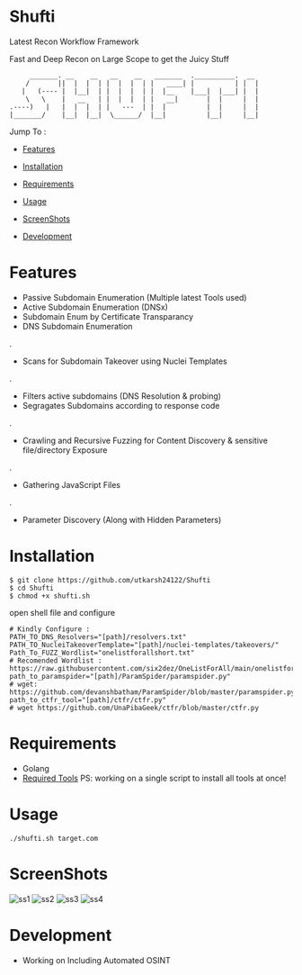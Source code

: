 # Shufti
Latest Recon Workflow Framework

Fast and Deep Recon on Large Scope to get the Juicy Stuff

```
     _______. __    __   __    __   _______  .__________.  __  
    /       ||  |  |  | |  |  |  | |   ____| |          | |  | 
   |   (---- |  |__|  | |  |  |  | |  |__    |___|  |___| |  | 
    \   \    |   __   | |  |  |  | |   __|       |  |     |  | 
.----)   |   |  |  |  | |   ---  | |  |          |  |     |  | 
|_______/    |__|  |__|  \______/  |__|          |__|     |__|
```

Jump To :

- [Features](https://github.com/utkarsh24122/Shufti/blob/main/README.md#features)                

- [Installation](https://github.com/utkarsh24122/Shufti/blob/main/README.md#installation)

- [Requirements](https://github.com/utkarsh24122/Shufti/blob/main/README.md#requirements)

- [Usage](https://github.com/utkarsh24122/Shufti/blob/main/README.md#usage)

- [ScreenShots](https://github.com/utkarsh24122/Shufti/blob/main/README.md#screenshots)

- [Development](https://github.com/utkarsh24122/Shufti/blob/main/README.md#development) 


# Features

- Passive Subdomain Enumeration (Multiple latest Tools used)
- Active Subdomain Enumeration  (DNSx)
- Subdomain Enum by Certificate Transparancy
- DNS Subdomain Enumeration

.

- Scans for Subdomain Takeover using Nuclei Templates

.

- Filters active subdomains (DNS Resolution & probing)
- Segragates Subdomains according to response code

.

- Crawling and Recursive Fuzzing for Content Discovery & sensitive file/directory Exposure

.

- Gathering JavaScript Files 

.

- Parameter Discovery (Along with Hidden Parameters)

# Installation
```
$ git clone https://github.com/utkarsh24122/Shufti
$ cd Shufti
$ chmod +x shufti.sh

```
open shell file and configure
```
# Kindly Configure :
PATH_TO_DNS_Resolvers="[path]/resolvers.txt"
PATH_TO_NucleiTakeoverTemplate="[path]/nuclei-templates/takeovers/"
Path_To_FUZZ_Wordlist="onelistforallshort.txt" 
# Recomended Wordlist : https://raw.githubusercontent.com/six2dez/OneListForAll/main/onelistforallshort.txt
path_to_paramspider="[path]/ParamSpider/paramspider.py" 
# wget: https://github.com/devanshbatham/ParamSpider/blob/master/paramspider.py
path_to_ctfr_tool="[path]/ctfr/ctfr.py"
# wget https://github.com/UnaPibaGeek/ctfr/blob/master/ctfr.py
```
# Requirements
- Golang
- [Required Tools](https://github.com/utkarsh24122/Shufti/blob/main/Required_tools.txt)
PS: working on a single script to install all tools at once!

# Usage
```
./shufti.sh target.com
```
# ScreenShots
![ss1](https://user-images.githubusercontent.com/54320208/120292073-977e5080-c2e1-11eb-9979-5675e51bd916.PNG)
![ss2](https://user-images.githubusercontent.com/54320208/120292127-a6fd9980-c2e1-11eb-9ed6-55dff675fb5f.PNG)
![ss3](https://user-images.githubusercontent.com/54320208/120292164-b0870180-c2e1-11eb-835b-a315959a98e5.PNG)
![ss4](https://user-images.githubusercontent.com/54320208/120292213-bd0b5a00-c2e1-11eb-92ed-0bde06c09fab.PNG)

# Development
- Working on Including Automated OSINT

